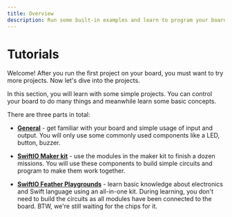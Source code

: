 ```yaml
---
title: Overview
description: Run some built-in examples and learn to program your board.
---
```


# Tutorials

Welcome! After you run the first project on your board, you must want to try more projects. Now let's dive into the projects. 

In this section, you will learn with some simple projects. You can control your board to do many things and meanwhile learn some basic concepts.


There are three parts in total:

- [**General**](./general/getting-started/blink.mdx) - get familiar with your board and simple usage of input and output. You will only use some commonly used components like a LED, button, buzzer. 

- [**SwiftIO Maker kit**](./swiftio-maker-kit/mission1.mdx) - use the modules in the maker kit to finish a dozen missions. You will use these components to build simple circuits and program to make them work together. 

- [**SwiftIO Feather Playgrounds**](./swiftio-circuit-playgrounds/led.mdx) - learn basic knowledge about electronics and Swift language using an all-in-one kit. During learning, you don't need to build the circuits as all modules have been connected to the board. BTW, we're still waiting for the chips for it. 
